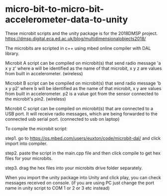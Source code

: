 # micro-bit-to-micro-bit-accelerometer-data-to-unity
These microbit scripts and the unity package is for the 2018DMSP project. 
https://dmsp.digital.eca.ed.ac.uk/blog/multidimensionalobjects2018/

The microbits are scripted in c++ using mbed online compiler with DAL library.

Microbit A script can be compiled on microbit(s) that send radio message 'a x y z' where a will be identified as the name of that microbit, x y z are values from built in accelerometer. (wireless)

Microbit B script can be compiled on microbit(s) that send radio message 'b x y p2' where b will be identified as the name of that microbit, x y are values from built in accelerometer. p2 is a value got from the sensor connected to the microbit's pin2. (wireless)

Microbit C script can be compiled on microbit(s) that are connected to a USB port. It will receive radio messages, which are being forwarded to the connected usb serial port. (connected to usb on laptop)

To compile the microbit script:

step1. go to https://os.mbed.com/users/euxton/code/microbit-dal/ and click import into compiler.

step2. paste the script in the main.cpp file and then click compile to get hex files for your microbits.

step3. drag the hex files into your microbits drive folder separately.

When you import the unity package into Unity and click play, you can check messages received on console.
(if you are using PC just change the port name in unity script to COM 1 or 2 or 3 etc instead)



